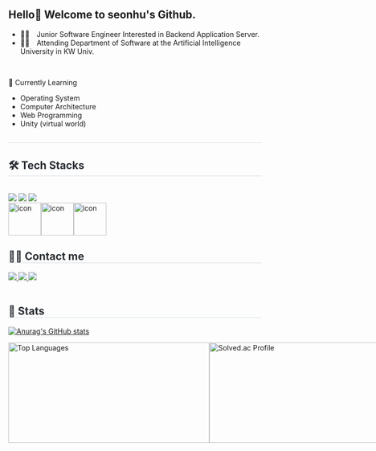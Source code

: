 <!--
![header](https://capsule-render.vercel.app/api?type=waving&color=gradient&height=300&section=header&text=SEOUNHU's%20GITHUB&fontSize=60&animation=twinkling&fontAlign=62)
-->


## Hello👋 Welcome to seonhu's Github.
- 👨‍💻 Junior Software Engineer Interested in Backend Application Server.
- 👨‍🎓 Attending Department of Software at the Artificial Intelligence University in KW Univ.
<br>

🌱 Currently Learning
- Operating System
- Computer Architecture
- Web Programming
- Unity (virtual world)
  
<div style="text-align: left;"> 
<h2 style="border-bottom: 1px solid #d8dee4; color: #282d33;">  </h2>  
<div style="font-weight: 700; font-size: 15px; text-align: left; color: #282d33;">  
</div> 
    
</div>
<div style="text-align: left;">
<h2 style="border-bottom: 1px solid #d8dee4; color: #282d33;"> 🛠️ Tech Stacks </h2> <br> 
<div style="margin: ; text-align: left;" "text-align: left;"> 
        
<img src="https://img.shields.io/badge/C++-00599C?style=for-the-badge&logo=C%2B%2B&logoColor=white">
<img src="https://img.shields.io/badge/MySQL-4479A1?style=for-the-badge&logo=MySQL&logoColor=white">
<img src="https://img.shields.io/badge/Spring-6DB33F?style=for-the-badge&logo=Spring&logoColor=white">
<br>

<div style="display: flex; align-items: flex-start;">
  <img src="https://techstack-generator.vercel.app/java-icon.svg" alt="icon" width="65" height="65" />
  <img src="https://techstack-generator.vercel.app/webpack-icon.svg" alt="icon" width="65" height="65" />
  <img src="https://techstack-generator.vercel.app/github-icon.svg" alt="icon" width="65" height="65" />
</div>

</div>

</div>

<div style="text-align: left;">
<h2 style="border-bottom: 1px solid #d8dee4; color: #282d33;"> 
🧑‍💻 Contact me </h2> 
<div style="text-align: left;"> <a href=instagram.com/ap_dui/> 
<img src="https://img.shields.io/badge/Instagram-E4405F?style=for-the-badge&logo=Instagram&logoColor=white&link=instagram.com/ap_dui/)"> </a>
<a href=https://www.notion.so/149dc7f18f0a809b9473d522aca6432e?pvs=3&qid=)> 
<img src="https://img.shields.io/badge/Notion-000000?style=for-the-badge&logo=Notion&logoColor=white&link=https://www.notion.so/149dc7f18f0a809b9473d522aca6432e?pvs=3&qid="> </a>
<a href=mailto:dofqls0127@gmail.com> 
<img src="https://img.shields.io/badge/Gmail-EA4335?style=for-the-badge&logo=Gmail&logoColor=white&link=mailto:dofqls0127@gmail.com"> </a>
</div>  
        
<br> 

<div style="text-align: left;">  
</div> 
</div>
<div style="text-align: left;"> 
<h2 style="border-bottom: 1px solid #d8dee4; color: #282d33;"> 
🏅 Stats </h2> <div style="text-align: left;"> 
</div> 
</div>

[![Anurag's GitHub stats](https://github-readme-stats.vercel.app/api?username=SXXNHU&theme=transparent&)](https://github.com/SXXNHU/github-readme-stats)

<div style="display: flex; flex-direction: row; align-items: center;">
  <a href="https://github.com/SXXNHU/github-readme-stats">
    <img src="https://github-readme-stats.vercel.app/api/top-langs/?username=SXXNHU&theme=transparent&layout=compact" alt="Top Languages"style= "width: 400px; height: 200px;">
  </a>
  <a href="https://solved.ac/dofqls0127">
    <img src="http://mazassumnida.wtf/api/v2/generate_badge?boj=dofqls0127" alt="Solved.ac Profile"style= "width: 400px; height: 200px;">
  </a>
</div>




<!--
**SXXNHU/SXXNHU** is a ✨ _special_ ✨ repository because its `README.md` (this file) appears on your GitHub profile.

Here are some ideas to get you started:




- 🔭 I’m currently working on ...
- 🌱 I’m currently learning ...
- 👯 I’m looking to collaborate on ...
- 🤔 I’m looking for help with ...
- 💬 Ask me about ...
- 📫 How to reach me: ...
- 😄 Pronouns: ...
- ⚡ Fun fact: ...


-->



